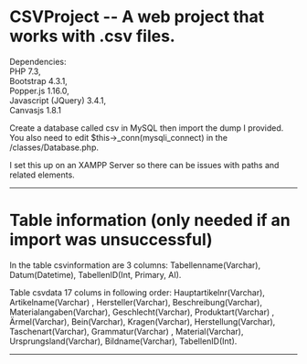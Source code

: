 # CSVProject -- A web project that works with .csv files.

Dependencies:	
PHP 7.3, 	
Bootstrap 4.3.1,	 
Popper.js 1.16.0, 	
Javascript (JQuery) 3.4.1, 	
Canvasjs 1.8.1	

Create a database called csv in MySQL then import the dump I provided. You also need to edit $this->_conn(mysqli_connect) in the /classes/Database.php.

I set this up on an XAMPP Server so there can be issues with paths and related elements.

--------------------------
# Table information (only needed if an import was unsuccessful)	
	
In the table csvinformation are 3 columns: Tabellenname(Varchar), Datum(Datetime), TabellenID(Int, Primary, AI).	

Table csvdata 17 colums in following order:  Hauptartikelnr(Varchar), Artikelname(Varchar)
, Hersteller(Varchar), Beschreibung(Varchar), Materialangaben(Varchar), Geschlecht(Varchar), Produktart(Varchar)
, Ärmel(Varchar), Bein(Varchar), Kragen(Varchar), Herstellung(Varchar), Taschenart(Varchar), Grammatur(Varchar)
, Material(Varchar), Ursprungsland(Varchar), Bildname(Varchar), TabellenID(Int).	
	
--------------------------
